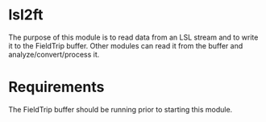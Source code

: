 # lsl2ft

The purpose of this module is to read data from an LSL stream and to write it to the FieldTrip buffer. Other modules can read it from the buffer and analyze/convert/process it.

# Requirements

The FieldTrip buffer should be running prior to starting this module.
